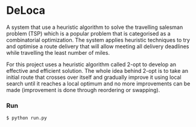 # DeLoca

A system that use a heuristic algorithm to solve the travelling salesman problem (TSP)
which is a popular problem that is categorised as a combinatorial optimization. The system applies heuristic 
techniques to try and optimise a route delivery that will allow meeting all delivery deadlines 
while travelling the least number of miles. 

For this project uses a heuristic algorithm called 2-opt to develop an effective and efficient 
solution. The whole idea behind 2-opt is to take an initial route that crosses over itself and gradually 
improve it using local search until it reaches a local optimum and no more improvements can be made 
(improvement is done through reordering or swapping). 

### Run

```
$ python run.py
```
